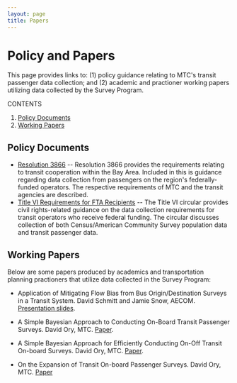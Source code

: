 ```yaml
---
layout: page
title: Papers
---
```


# Policy and Papers

This page provides links to: (1) policy guidance relating to MTC's transit passenger data collection; and (2) academic and practioner working papers utilizing data collected by the Survey Program.

CONTENTS

1. [Policy Documents](#policy-documents)
2. [Working Papers](#working-papers)


## Policy Documents

* [Resolution 3866](https://mtc.legistar.com/View.ashx?M=F&ID=3866249&GUID=9910CC33-E4BA-4709-BC52-63CAE8A856FB) -- Resolution 3866 provides the requirements relating to transit cooperation within the Bay Area. Included in this is guidance regarding data collection from passengers on the region's federally-funded operators. The respective requirements of MTC and the transit agencies are described.
* [Title VI Requirements for FTA Recipients](https://www.transit.dot.gov/sites/fta.dot.gov/files/docs/FTA_Title_VI_FINAL.pdf) -- The Title VI circular provides civil rights-related guidance on the data collection requirements for transit operators who receive federal funding. The circular discusses collection of both Census/American Community Survey population data and transit passenger data. 

## Working Papers

Below are some papers produced by academics and transportation planning practioners that utilize data collected in the Survey Program:

*	Application of Mitigating Flow Bias from Bus Origin/Destination Surveys in a Transit System.  David Schmitt and Jamie Snow, AECOM.  [Presentation slides](http://trbappcon.org/2015conf/presentations/200_2015-05-20%20Planning%20Apps%20-%20Mitigating%20Flow%20Bias%20v3%20051815.pptx).

*	A Simple Bayesian Approach to Conducting On-Board Transit Passenger Surveys.  David Ory, MTC.  [Paper](https://mtcdrive.box.com/bayesian-onboard).

*	A Simple Bayesian Approach for Efficiently Conducting On-Off Transit On-board Surveys.  David Ory, MTC.  [Paper](https://mtcdrive.box.com/bayesian-onoff).

*	On the Expansion of Transit On-board Passenger Surveys.  David Ory, MTC.  [Paper](https://mtcdrive.box.com/multi-criteria-expansion)  
